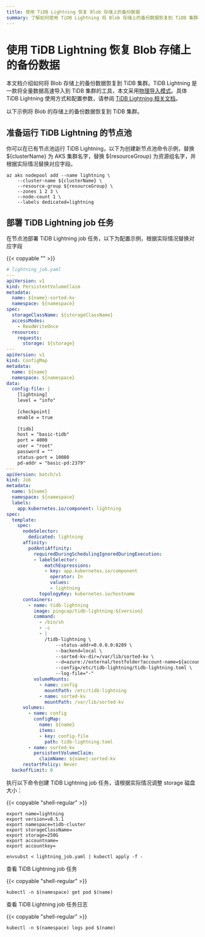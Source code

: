 ```yaml
---
title: 使用 TiDB Lightning 恢复 Blob 存储上的备份数据
summary: 了解如何使用 TiDB Lightning 将 Blob 存储上的备份数据恢复到 TiDB 集群。
---
```


# 使用 TiDB Lightning 恢复 Blob 存储上的备份数据

本文档介绍如何将 Blob 存储上的备份数据恢复到 TiDB 集群。TiDB Lightning 是一款将全量数据高速导入到 TiDB 集群的工具，本文采用[物理导入模式](https://docs.pingcap.com/zh/tidb/stable/tidb-lightning-physical-import-mode/)。具体 TiDB Lightning 使用方式和配置参数，请参阅 [TiDB Lightning 相关文档](https://docs.pingcap.com/zh/tidb/stable/tidb-lightning-overview/)。

以下示例将 Blob 的存储上的备份数据恢复到 TiDB 集群。

## 准备运行 TiDB Lightning 的节点池

你可以在已有节点池运行 TiDB Lightning，以下为创建新节点池命令示例，替换 ${clusterName} 为 AKS 集群名字，替换 ${resourceGroup} 为资源组名字，并根据实际情况替换对应字段。

```shell
az aks nodepool add --name lightning \
    --cluster-name ${clusterName} \
    --resource-group ${resourceGroup} \
    --zones 1 2 3 \
    --node-count 1 \
    --labels dedicated=lightning
```

## 部署 TiDB Lightning job 任务

在节点池部署 TiDB Lightning job 任务，以下为配置示例，根据实际情况替换对应字段

{{< copyable "" >}}

```yaml
# lightning_job.yaml
---
apiVersion: v1
kind: PersistentVolumeClaim
metadata:
  name: ${name}-sorted-kv
  namespace: ${namespace}
spec:
  storageClassName: ${storageClassName}
  accessModes:
    - ReadWriteOnce
  resources:
    requests:
      storage: ${storage}
---
apiVersion: v1
kind: ConfigMap
metadata:
  name: ${name}
  namespace: ${namespace}
data:
  config-file: |
    [lightning]
    level = "info"
    
    [checkpoint]
    enable = true
  
    [tidb]
    host = "basic-tidb"
    port = 4000
    user = "root"
    password = ""
    status-port = 10080
    pd-addr = "basic-pd:2379"
---
apiVersion: batch/v1
kind: Job
metadata:
  name: ${name}
  namespace: ${namespace}
  labels:
    app.kubernetes.io/component: lightning
spec:
  template:
    spec:
      nodeSelector:
        dedicated: lightning
      affinity:
        podAntiAffinity:
          requiredDuringSchedulingIgnoredDuringExecution:
          - labelSelector:
              matchExpressions:
              - key: app.kubernetes.io/component
                operator: In
                values:
                - lightning
            topologyKey: kubernetes.io/hostname
      containers:
        - name: tidb-lightning
          image: pingcap/tidb-lightning:${version}
          command:
            - /bin/sh
            - -c
            - |
              /tidb-lightning \
                  --status-addr=0.0.0.0:8289 \
                  --backend=local \
                  --sorted-kv-dir=/var/lib/sorted-kv \
                  --d=azure://external/testfolder?account-name=${accountname}&account-key=${accountkey} \
                  --config=/etc/tidb-lightning/tidb-lightning.toml \
                  --log-file="-"
          volumeMounts:
            - name: config
              mountPath: /etc/tidb-lightning
            - name: sorted-kv
              mountPath: /var/lib/sorted-kv
      volumes:
        - name: config
          configMap:
            name: ${name}
            items:
            - key: config-file
              path: tidb-lightning.toml
        - name: sorted-kv
          persistentVolumeClaim:
            claimName: ${name}-sorted-kv
      restartPolicy: Never
  backoffLimit: 0
```

执行以下命令创建 TiDB Lightning job 任务，请根据实际情况调整 storage 磁盘大小：

{{< copyable "shell-regular" >}}

```shell
export name=lightning
export version=v8.5.1
export namespace=tidb-cluster
export storageClassName=
export storage=250G
export accountname=
export accountkey=

envsubst < lightning_job.yaml | kubectl apply -f -
```

查看 TiDB Lightning job 任务

{{< copyable "shell-regular" >}}

```shell
kubectl -n $(namespace) get pod $(name)
```

查看 TiDB Lightning job 任务日志

{{< copyable "shell-regular" >}}

```shell
kubectl -n $(namespace) logs pod $(name)
```
